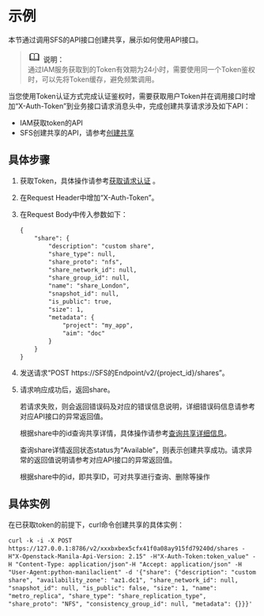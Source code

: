 # 示例<a name="ZH-CN_TOPIC_0134148843"></a>

本节通过调用SFS的API接口创建共享，展示如何使用API接口。

>![](public_sys-resources/icon-note.gif) **说明：**   
>通过IAM服务获取到的Token有效期为24小时，需要使用同一个Token鉴权时，可以先将Token缓存，避免频繁调用。  

当您使用Token认证方式完成认证鉴权时，需要获取用户Token并在调用接口时增加“X-Auth-Token”到业务接口请求消息头中，完成创建共享请求涉及如下API：

-   IAM获取token的API
-   SFS创建共享的API，请参考[创建共享](创建共享.md)

## 具体步骤<a name="section111453010614"></a>

1.  获取Token，具体操作请参考[获取请求认证](获取请求认证.md)  。
2.  在Request Header中增加“X-Auth-Token”。
3.  在Request Body中传入参数如下：

    ```
    {
    	"share": {
    		"description": "custom share",
    		"share_type": null,
    		"share_proto": "nfs",
    		"share_network_id": null,
    		"share_group_id": null,
    		"name": "share_London",
    		"snapshot_id": null,
    		"is_public": true,
    		"size": 1,
    		"metadata": {
    			"project": "my_app",
    			"aim": "doc"
    		}
    	}
    }
    ```

4.  发送请求“POST https://SFS的Endpoint/v2/\{project\_id\}/shares”。
5.  请求响应成功后，返回share。

    若请求失败，则会返回错误码及对应的错误信息说明，详细错误码信息请参考对应API接口的异常返回值。

    根据share中的id查询共享详情，具体操作请参考[查询共享详细信息](查询共享详细信息.md)。

    查询share详情返回状态status为“Available”，则表示创建共享成功。请求异常的返回值说明请参考对应API接口的异常返回值。

    根据share中的id，即共享ID，可对共享进行查询、删除等操作


## 具体实例<a name="section64721751185"></a>

在已获取token的前提下，curl命令创建共享的具体实例：

```
curl -k -i -X POST https://127.0.0.1:8786/v2/xxxbxbex5cfx41f0a08ay915fd79240d/shares -H"X-Openstack-Manila-Api-Version: 2.15" -H"X-Auth-Token:token_value" -H "Content-Type: application/json"-H "Accept: application/json" -H "User-Agent:python-manilaclient" -d '{"share": {"description": "custom share", "availability_zone": "az1.dc1", "share_network_id": null, "snapshot_id": null, "is_public": false, "size": 1, "name": "metro_replica", "share_type": "share_replication_type", "share_proto": "NFS", "consistency_group_id": null, "metadata": {}}}'
```

